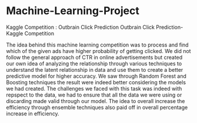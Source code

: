 # Machine-Learning-Project
Kaggle Competition : Outbrain Click Prediction
Outbrain Click Prediction- Kaggle Competition

The idea behind this machine learning competition was to process and find which of the given ads have higher probability of getting clicked. We did not follow the general approach of CTR in online advertisements but created our own idea of analyzing the relationship through various techniques to understand the latent relationship in data and use them to create a better predictive model for higher accuracy. We saw through Random Forest and Boosting techniques the result were indeed better considering the models we had created. The challenges we faced with this task was indeed with repspect to the data, we had to ensure that all the data we were using or discarding made valid through our model. The idea to overall increase the efficiency through ensemble techniques also paid off in overall percentage increase in efficiency.
